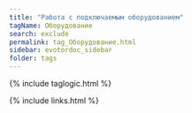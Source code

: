 ```yaml
---
title: "Работа с подключаемым оборудованием"
tagName: Оборудование
search: exclude
permalink: tag_Оборудование.html
sidebar: evotordoc_sidebar
folder: tags
---
```

{% include taglogic.html %}

{% include links.html %}
